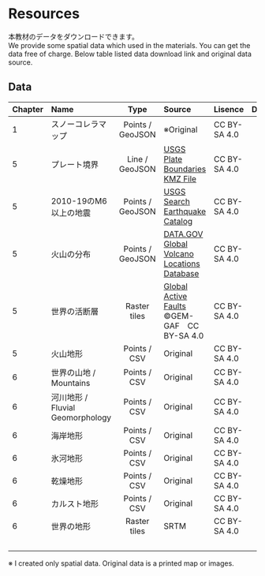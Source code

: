 # Resources
本教材のデータをダウンロードできます。  
We provide some spatial data which used in the materials. You can get the data free of charge. Below table listed data download link and original data source.

## Data

|Chapter|Name|Type|Source|Lisence|Downloard|
|:---|:---|:---:|:---|:---|:---:|
|1|スノーコレラマップ|Points / GeoJSON|※Original|CC BY-SA 4.0|[get](https://github.com/gg-oer/resources/tree/main/1)|
|5|プレート境界|Line / GeoJSON|[USGS Plate Boundaries KMZ File](https://www.usgs.gov/media/files/plate-boundaries-kmz-file)|CC BY-SA 4.0|[get](https://github.com/gg-oer/maps/blob/main/cesium/data/boundary_simple.geojson)|
|5|2010-19のM6以上の地震|Points / GeoJSON|[USGS Search Earthquake Catalog](https://earthquake.usgs.gov/earthquakes/search/)|CC BY-SA 4.0|[get](https://github.com/gg-oer/maps/blob/main/cesium/data/earthquake.geojson)|
|5|火山の分布|Points / GeoJSON|[DATA.GOV Global Volcano Locations Database](https://www.ngdc.noaa.gov/hazel/view/hazards/volcano/loc-data)|CC BY-SA 4.0|[get](https://github.com/gg-oer/maps/blob/main/cesium/data/volcano.geojson)|
|5|世界の活断層|Raster tiles|[Global Active Faults](https://github.com/cossatot/gem-global-active-faults) ©GEM-GAF　CC BY-SA 4.0|CC BY-SA 4.0|[get](https://github.com/gg-oer/tiles/tree/main/faults)|
|5|火山地形|Points / CSV|Original|CC BY-SA 4.0|[get](https://github.com/gg-oer/resources/blob/main/5/specific_volcano.csv)|
|6|世界の山地 / Mountains|Points / CSV|Original|CC BY-SA 4.0|[get](https://github.com/gg-oer/resources/blob/main/6/mountains.csv)|
|6|河川地形 / Fluvial Geomorphology|Points / CSV|Original|CC BY-SA 4.0|[get](https://github.com/gg-oer/resources/blob/main/6/rivers.csv)|
|6|海岸地形|Points / CSV|Original|CC BY-SA 4.0|[get](https://github.com/gg-oer/resources/blob/main/6/coastal.csv)|
|6|氷河地形|Points / CSV|Original|CC BY-SA 4.0|[get](https://github.com/gg-oer/resources/blob/main/6/glacial.csv)|
|6|乾燥地形|Points / CSV|Original|CC BY-SA 4.0|[get](https://github.com/gg-oer/resources/blob/main/6/deserts.csv)|
|6|カルスト地形|Points / CSV|Original|CC BY-SA 4.0|[get](https://github.com/gg-oer/resources/blob/main/6/Karst.csv)|
|6|世界の地形|Raster tiles|SRTM|CC BY-SA 4.0|[get](https://github.com/gg-oer/tiles/tree/main/topo)|
||![]()||||[get]()|


※ I created only spatial data. Original data is a printed map or images. 